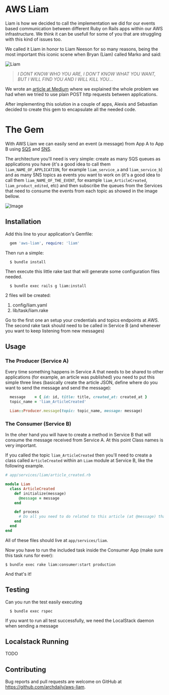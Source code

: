 # AWS Liam

Liam is how we decided to call the implementation we did for our events based communication between different Ruby on Rails apps within our AWS infrastructure. We think it can be usefull for some of you that are struggling with this kind of issues too.

We called it Liam in honor to Liam Neeson for so many reasons, being the most important this iconic scene when Bryan (Liam) called Marko and said:

![Liam](https://pmctvline2.files.wordpress.com/2015/09/taken-prequel.jpg)

> *I DONT KNOW WHO YOU ARE, I DON’T KNOW WHAT YOU WANT, BUT I WILL FIND YOU AND I WILL KILL YOU*...

We wrote an [article at Medium](https://medium.com/archdaily-on-technology/microservices-events-aws-our-path-to-improve-communication-between-our-ruby-on-rails-apps-501b65e35fa3) where we explained the whole problem we had when we tried to use plain POST http requests between applications.

After implementing this solution in a couple of apps, Alexis and Sebastian decided to create this gem to encapsulate all the needed code.


# The Gem

With AWS Liam we can easily send an event (a message) from App A to App B using [SQS](https://docs.aws.amazon.com/AWSSimpleQueueService/latest/SQSDeveloperGuide/welcome.html) and [SNS](https://docs.aws.amazon.com/sns/latest/dg/welcome.html). 

The architecture you'll need is very simple: create as many SQS queues as applications you have (it's a good idea to call them `liam_NAME_OF_APPLICATION`, for example `liam_service_a` and `liam_service_b`) and as many SNS topics as events you want to work on (it's a good idea to call them `liam_NAME_OF_THE_EVENT`, for example `liam_ArticleCreated`, `liam_product_edited`, etc) and then subscribe the queues from the Services that need to consume the events from each topic as showed in the image bellow.

![Image](https://miro.medium.com/max/4000/1*DjlJlFUnT1UgviJzNJZ-xQ.png)

## Installation

Add this line to your application's Gemfile:

```ruby
  gem 'aws-liam', require: 'liam'
```
Then run a simple:
```
  $ bundle install
```

Then execute this little rake tast that will generate some configuration files needed.

```
  $ bundle exec rails g liam:install
```

2 files will be created:

 1. config/liam.yaml
 2. lib/task/liam.rake

Go to the first one an setup your credentials and topics endpoints at AWS. The second rake task should need to be called in Service B (and whenever you want to keep listening from new messages)

## Usage

### The Producer (Service A)
Every time something happens in Service A that needs to be shared to other applications (for example, an article was published) you need to put this simple three lines (basically create the article JSON, define where do you want to send the message and send the message):

```ruby
  message    = { id: id, title: title, created_at: created_at }
  topic_name = 'liam_ArticleCreated'

  Liam::Producer.message(topic: topic_name, message: message)
```

### The Consumer (Service B)
In the oher hand you will have to create a method in Service B that will consume the message received from Service A. At this point Class names is very important.

If you called the topic `liam_ArticleCreated` then you'll need to create a class called `ArticleCreated` within an `Liam` module at Service B, like the following example.

```ruby
# app/services/liam/article_created.rb

module Liam
  class ArticleCreated
    def initialize(message)
      @message = message
    end

    def process
      # Do all you need to do related to this article (at @message) that has been created at Service A
    end
  end
end
```
All of these files should live at `app/services/liam`.

Now you have to run the included task inside the Consumer App (make sure this task runs for ever):

```
$ bundle exec rake liam:consumer:start production
```

And that's it!

## Testing
Can you run the test easily executing

```
  $ bundle exec rspec
```

If you want to run all test successfully, we need the LocalStack daemon when sending a message

## Localstack Running
  TODO

## Contributing

Bug reports and pull requests are welcome on GitHub at https://github.com/archdaily/aws-liam.

